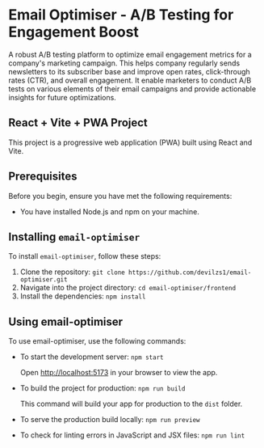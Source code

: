 # Email Optimiser - A/B Testing for Engagement Boost

A robust A/B testing platform to optimize email engagement metrics for a company's marketing campaign. This helps company regularly sends newsletters to its subscriber base and improve open rates, click-through rates (CTR), and overall engagement. It enable marketers to conduct A/B tests on various elements of their email campaigns and provide actionable insights for future optimizations.

## React + Vite + PWA Project

This project is a progressive web application (PWA) built using React and Vite.

## Prerequisites

Before you begin, ensure you have met the following requirements:

- You have installed Node.js and npm on your machine.

## Installing `email-optimiser`

To install `email-optimiser`, follow these steps:

1. Clone the repository: `git clone https://github.com/devilzs1/email-optimiser.git`
2. Navigate into the project directory: `cd email-optimiser/frontend`
3. Install the dependencies: `npm install`

## Using email-optimiser

To use email-optimiser, use the following commands:

- To start the development server: `npm start`

  Open [http://localhost:5173]() in your browser to view the app.

- To build the project for production: `npm run build`

  This command will build your app for production to the `dist` folder.

- To serve the production build locally: `npm run preview`
- To check for linting errors in JavaScript and JSX files: `npm run lint`
